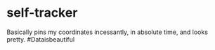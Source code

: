 # self-tracker
Basically pins my coordinates incessantly, in absolute time, and looks pretty. #Dataisbeautiful
